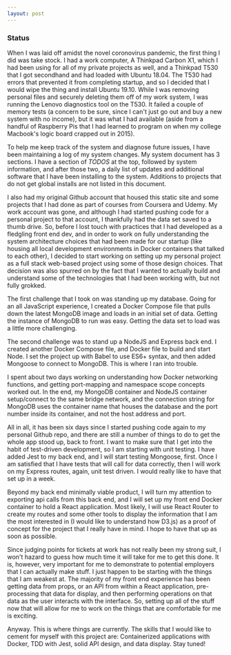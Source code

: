 ```yaml
---
layout: post
---
```


### Status

When I was laid off amidst the novel coronovirus pandemic, the first thing I did was take stock. I had a work computer, A Thinkpad Carbon X1, which I had been using for all of my private projects as well, and a Thinkpad T530 that I got secondhand and had loaded with Ubuntu 18.04. The T530 had errors that prevented it from completing startup, and so I decided that I would wipe the thing and install Ubuntu 19.10. While I was removing personal files and securely deleting them off of my work system, I was running the Lenovo diagnostics tool on the T530. It failed a couple of memory tests (a concern to be sure, since I can't just go out and buy a new system with no income), but it was what I had available (aside from a handful of Raspberry Pis that I had learned to program on when my college Macbook's logic board crapped out in 2015).

To help me keep track of the system and diagnose future issues, I have been maintaining a log of my system changes. My system document has 3 sections. I have a section of _TODOS_ at the top, followed by system information, and after those two, a daily list of updates and additional software that I have been installing to the system. Additions to projects that do not get global installs are not listed in this document.

I also had my original Github account that housed this static site and some projects that I had done as part of courses from Coursera and Udemy. My work account was gone, and although I had started pushing code for a personal project to that account, I thankfully had the data set saved to a thumb drive. So, before I lost touch with practices that I had developed as a fledgling front end dev, and in order to work on fully understanding the system architecture choices that had been made for our startup (like housing all local development environments in Docker containers that talked to each other), I decided to start working on setting up my personal project as a full stack web-based project using some of those design choices. That decision was also spurred on by the fact that I wanted to actually build and understand some of the technologies that I had been working with, but not fully grokked.

The first challenge that I took on was standing up my database. Going for an all JavaScript experience, I created a Docker Compose file that pulls down the latest MongoDB image and loads in an initial set of data. Getting the instance of MongoDB to run was easy. Getting the data set to load was a little more challenging.

The second challenge was to stand up a NodeJS and Express back end. I created another Docker Compose file, and  Docker file to build and start Node. I set the project up with Babel to use ES6+ syntax, and then added Mongoose to connect to MongoDB. This is where I ran into trouble.

I spent about two days working on understanding how Docker networking functions, and getting port-mapping and namespace scope concepts worked out. In the end, my MongoDB container and NodeJS container setup/connect to the same bridge network, and the connection string for MongoDB uses the container name that houses the database and the port number inside its container, and not the host address and port.

All in all, it has been six days since I started pushing code again to my personal Github repo, and there are still a number of things to do to get the whole app stood up, back to front. I want to make sure that I get into the habit of test-driven development, so I am starting with unit testing. I have added Jest to my back end, and I will start testing Mongoose, first. Once I am satisfied that I have tests that will call for data correctly, then I will work on my Express routes, again, unit test driven. I would really like to have that set up in a week.

Beyond my back end minimally viable product, I will turn my attention to exporting api calls from this back end, and I will set up my front end Docker container to hold a React application. Most likely, I will use React Router to create my routes and some other tools to display the information that I am the most interested in (I would like to understand how D3.js) as a proof of concept for the project that I really have in mind. I hope to have that up as soon as possible.

Since judging points for tickets at work has not really been my strong suit, I won't hazard to guess how much time it will take for me to get this done. It is, however, very important for me to demonstrate to potential employers that I can actually make stuff. I just happen to be starting with the things that I am weakest at. The majority of my front end experience has been getting data from props, or an API from within a React application, pre-processing that data for display, and then performing operations on that data as the user interacts with the interface. So, setting up all of the stuff now that will allow for me to work on the things that are comfortable for me is exciting.

Anyway. This is where things are currently. The skills that I would like to cement for myself with this project are: Containerized applications with Docker, TDD with Jest, solid API design, and data display. Stay tuned!
